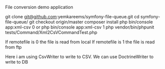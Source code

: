 File conversion demo application

git clone git@github.com:yemkareems/symfony-file-queue.git
cd symfony-file-queue/
git checkout origin/master
composer install
php bin/console app:xml-csv 0
or
php bin/console app:xml-csv 1
php vendor/bin/phpunit tests/Command/Xml2CsVCommandTest.php


If remotefile is 0 the file is read from local
If remotefile is 1 the file is read from ftp

Here i am using CsvWriter to write to CSV. We can use DoctrineWriter to write to DB

